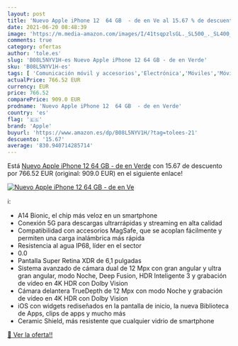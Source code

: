 ```yaml
---
layout: post
title: 'Nuevo Apple iPhone 12  64 GB  - de en Ve al 15.67 % de descuento'
date: 2021-06-20 08:48:39
image: 'https://m.media-amazon.com/images/I/41tsqpzlsGL._SL500_._SL400_.jpg'
comments: true
category: ofertas
author: 'tole.es'
slug: 'B08L5NYV1H-es Nuevo Apple iPhone 12 64 GB - de en Verde'
sku: 'B08L5NYV1H-es'
tags: [ 'Comunicación móvil y accesorios','Electrónica','Móviles','Móviles y smartphones libres','apple','iphone', ]
actualPrice: 766.52 EUR
currency: EUR
price: 766.52
comparePrice: 909.0 EUR
prodname: 'Nuevo Apple iPhone 12  64 GB  - de en Verde'
country: 'es'
flag: '🇪🇸'
brand: 'Apple'
buyurl: 'https://www.amazon.es/dp/B08L5NYV1H/?tag=tolees-21'
descuento: '15.67'
average: '830.940714285714'
---
```


Está [Nuevo Apple iPhone 12  64 GB  - de en Verde](https://www.amazon.es/dp/B08L5NYV1H/?tag=tolees-21) con 15.67 de descuento por 766.52 EUR (original: 909.0 EUR) en el siguiente enlace!

[![Nuevo Apple iPhone 12  64 GB  - de en Ve](https://m.media-amazon.com/images/I/41tsqpzlsGL._SL500_._SL400_.jpg)](https://www.amazon.es/dp/B08L5NYV1H/?tag=tolees-21)

ℹ️:

- A14 Bionic, el chip más veloz en un smartphone
- Conexión 5G para descargas ultrarrápidas y streaming en alta calidad
- Compatibilidad con accesorios MagSafe, que se acoplan fácilmente y permiten una carga inalámbrica más rápida
- Resistencia al agua IP68, líder en el sector
- 0.0
- Pantalla Super Retina XDR de 6,1 pulgadas
- Sistema avanzado de cámara dual de 12 Mpx con gran angular y ultra gran angular, modo Noche, Deep Fusion, HDR Inteligente 3 y grabación de vídeo en 4K HDR con Dolby Vision
- Cámara delantera TrueDepth de 12 Mpx con modo Noche y grabación de vídeo en 4K HDR con Dolby Vision
- iOS con widgets rediseñados en la pantalla de inicio, la nueva Biblioteca de Apps, clips de apps y mucho más
- Ceramic Shield, más resistente que cualquier vidrio de smartphone

[🛒 Ver la oferta!!](https://www.amazon.es/dp/B08L5NYV1H/?tag=tolees-21)
